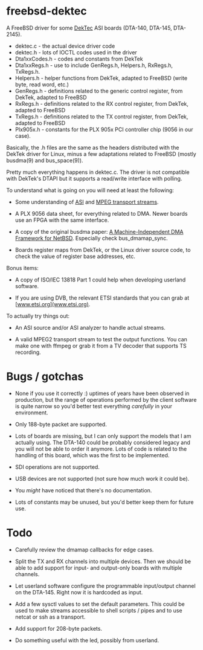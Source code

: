 freebsd-dektec
==============

A FreeBSD driver for some [DekTec](http://dektec.com/) ASI boards (DTA-140, DTA-145, DTA-2145).

- dektec.c - the actual device driver code
- dektec.h - lots of IOCTL codes used in the driver
- Dta1xxCodes.h - codes and constants from DekTek
- Dta1xxRegs.h - use to include GenRegs.h, Helpers.h, RxRegs.h, TxRegs.h.
- Helpers.h - helper functions from DekTek, adapted to FreeBSD (write byte, read word, etc.)
- GenRegs.h - definitions related to the generic control register, from DekTek, adapted to FreeBSD
- RxRegs.h - definitions related to the RX control register, from DekTek, adapted to FreeBSD
- TxRegs.h - definitions related to the TX control register, from DekTek, adapted to FreeBSD
- Plx905x.h - constants for the PLX 905x PCI controller chip (9056 in our case).

Basically, the .h files are the same as the headers distributed with the
DekTek driver for Linux, minus a few adaptations related to FreeBSD (mostly
busdma(9) and bus_space(9)).

Pretty much everything happens in dektec.c. The driver is not compatible
with DekTek's DTAPI but it supports a read/write interface with polling.

To understand what is going on you will need at least the following:

- Some understanding of
  [ASI](http://en.wikipedia.org/wiki/Asynchronous_serial_interface) and
  [MPEG transport streams](http://en.wikipedia.org/wiki/MPEG_transport_stream).

- A PLX 9056 data sheet, for everything related to DMA. Newer boards use an
  FPGA with the same interface.

- A copy of the original busdma paper:
  [A Machine-Independent DMA Framework for NetBSD](http://www.netbsd.org/docs/kernel/bus_dma.pdf).
  Especially check bus\_dmamap\_sync.

- Boards register maps from DekTek, or the Linux driver source code, to
  check the value of register base addresses, etc.

Bonus items:

- A copy of ISO/IEC 13818 Part 1 could help when developing userland
  software.

- If you are using DVB, the relevant ETSI standards that you can grab at
  [www.etsi.org](www.etsi.org).

To actually try things out:

- An ASI source and/or ASI analyzer to handle actual streams.

- A valid MPEG2 transport stream to test the output functions. You can make
  one with ffmpeg or grab it from a TV decoder that supports TS recording.

Bugs / gotchas
==============

- None if you use it correctly :) uptimes of years have been observed in
  production, but the range of operations performed by the client software
  is quite narrow so you'd better test everything _carefully_ in your
  environment.

- Only 188-byte packet are supported.

- Lots of boards are missing, but I can only support the models that I am
  actually using. The DTA-140 could be probably considered legacy and you
  will not be able to order it anymore. Lots of code is related to the
  handling of this board, which was the first to be implemented.

- SDI operations are not supported.

- USB devices are not supported (not sure how much work it could be).

- You _might_ have noticed that there's no documentation.

- Lots of constants may be unused, but you'd better keep them for future use.

Todo
====

- Carefully review the dmamap callbacks for edge cases.

- Split the TX and RX channels into multiple devices. Then we should be
  able to add support for input- and output-only boards with multiple
  channels.

- Let userland software configure the programmable input/output channel on
  the DTA-145. Right now it is hardcoded as input.

- Add a few sysctl values to set the default parameters. This could be used
  to make streams accessible to shell scripts / pipes and to use netcat or ssh as
  a transport.

- Add support for 208-byte packets.

- Do something useful with the led, possibly from userland.
